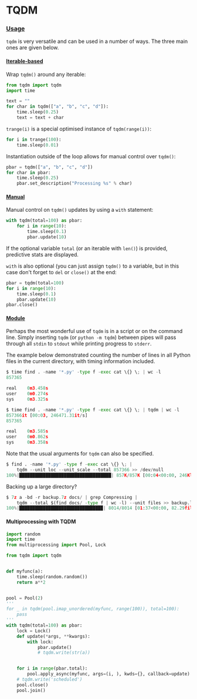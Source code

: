 # TQDM

### [Usage](https://github.com/tqdm/tqdm#table-of-contents)

`tqdm` is very versatile and can be used in a number of ways. The three main ones are given below.

#### [Iterable-based](https://github.com/tqdm/tqdm#table-of-contents)

Wrap `tqdm()` around any iterable:

```python
from tqdm import tqdm
import time

text = ""
for char in tqdm(["a", "b", "c", "d"]):
    time.sleep(0.25)
    text = text + char
```

`trange(i)` is a special optimised instance of `tqdm(range(i))`:

```python
for i in trange(100):
    time.sleep(0.01)
```

Instantiation outside of the loop allows for manual control over `tqdm()`:

```python
pbar = tqdm(["a", "b", "c", "d"])
for char in pbar:
    time.sleep(0.25)
    pbar.set_description("Processing %s" % char)
```

#### [Manual](https://github.com/tqdm/tqdm#table-of-contents)

Manual control on `tqdm()` updates by using a `with` statement:

```python
with tqdm(total=100) as pbar:
    for i in range(10):
        time.sleep(0.1)
        pbar.update(10)
```

If the optional variable `total` (or an iterable with `len()`) is provided, predictive stats are
displayed.

`with` is also optional (you can just assign `tqdm()` to a variable, but in this case don't forget
to `del` or `close()` at the end:

```python
pbar = tqdm(total=100)
for i in range(10):
    time.sleep(0.1)
    pbar.update(10)
pbar.close()
```

#### [Module](https://github.com/tqdm/tqdm#table-of-contents)

Perhaps the most wonderful use of `tqdm` is in a script or on the command line. Simply inserting
`tqdm` (or `python -m tqdm`) between pipes will pass through all `stdin` to `stdout` while printing
progress to `stderr`.

The example below demonstrated counting the number of lines in all Python files in the current
directory, with timing information included.

```python
$ time find . -name '*.py' -type f -exec cat \{} \; | wc -l
857365

real    0m3.458s
user    0m0.274s
sys     0m3.325s

$ time find . -name '*.py' -type f -exec cat \{} \; | tqdm | wc -l
857366it [00:03, 246471.31it/s]
857365

real    0m3.585s
user    0m0.862s
sys     0m3.358s
```

Note that the usual arguments for `tqdm` can also be specified.

```python
$ find . -name '*.py' -type f -exec cat \{} \; |
    tqdm --unit loc --unit_scale --total 857366 >> /dev/null
100%|███████████████████████████████████| 857K/857K [00:04<00:00, 246Kloc/s]
```

Backing up a large directory?

```python
$ 7z a -bd -r backup.7z docs/ | grep Compressing |
    tqdm --total $(find docs/ -type f | wc -l) --unit files >> backup.log
100%|███████████████████████████████▉| 8014/8014 [01:37<00:00, 82.29files/s]
```

#### Multiprocessing with TQDM

```python
import random
import time
from multiprocessing import Pool, Lock

from tqdm import tqdm


def myfunc(a):
    time.sleep(random.random())
    return a**2


pool = Pool(2)
'''
for _ in tqdm(pool.imap_unordered(myfunc, range(100)), total=100):
    pass
'''
with tqdm(total=100) as pbar:
    lock = Lock()
    def update(*args, **kwargs):
        with lock:
            pbar.update()
            # tqdm.write(str(a))


    for i in range(pbar.total):
        pool.apply_async(myfunc, args=(i, ), kwds={}, callback=update)
    # tqdm.write('scheduled')
    pool.close()
    pool.join()
```
